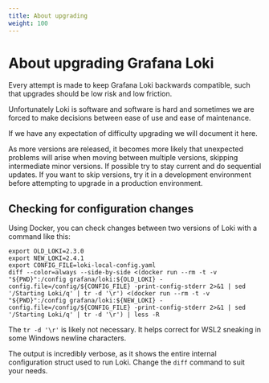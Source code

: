 ```yaml
---
title: About upgrading
weight: 100
---
```


# About upgrading Grafana Loki

Every attempt is made to keep Grafana Loki backwards compatible, such that upgrades should be low risk and low friction.

Unfortunately Loki is software and software is hard and sometimes we are forced to make decisions between ease of use and ease of maintenance.

If we have any expectation of difficulty upgrading we will document it here.

As more versions are released, it becomes more likely that unexpected problems will arise when moving between multiple versions, skipping intermediate minor versions.
If possible try to stay current and do sequential updates. If you want to skip versions, try it in a development environment before attempting to upgrade in a production environment.

## Checking for configuration changes

Using Docker, you can check changes between two versions of Loki with a command like this:

```
export OLD_LOKI=2.3.0
export NEW_LOKI=2.4.1
export CONFIG_FILE=loki-local-config.yaml
diff --color=always --side-by-side <(docker run --rm -t -v "${PWD}":/config grafana/loki:${OLD_LOKI} -config.file=/config/${CONFIG_FILE} -print-config-stderr 2>&1 | sed '/Starting Loki/q' | tr -d '\r') <(docker run --rm -t -v "${PWD}":/config grafana/loki:${NEW_LOKI} -config.file=/config/${CONFIG_FILE} -print-config-stderr 2>&1 | sed '/Starting Loki/q' | tr -d '\r') | less -R
```

The `tr -d '\r'` is likely not necessary. It helps correct for WSL2 sneaking in some Windows newline characters.

The output is incredibly verbose, as it shows the entire internal configuration struct used to run Loki.
Change the `diff` command to suit your needs.

